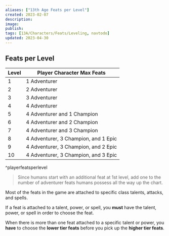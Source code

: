 ```yaml
---
aliases: ["13th Age Feats per Level"]
created: 2023-02-07
description: 
image: 
publish: 
tags: [13A/Characters/Feats/Leveling, navtodo]
updated: 2023-04-30
---
```



## Feats per Level

| **Level** | **Player Character Max Feats**           |
| ----- | ------------------------------------ |
| 1     | 1 Adventurer                         |
| 2     | 2 Adventurer                         |
| 3     | 3 Adventurer                         |
| 4     | 4 Adventurer                         |
| 5     | 4 Adventurer and 1 Champion          |
| 6     | 4 Adventurer and 2 Champion          |
| 7     | 4 Adventurer and 3 Champion          |
| 8     | 4 Adventurer, 3 Champion, and 1 Epic |
| 9     | 4 Adventurer, 3 Champion, and 2 Epic |
| 10    | 4 Adventurer, 3 Champion, and 3 Epic                                     |
^playerfeatsperlevel

> Since humans start with an additional feat at 1st level, add one to the number of adventurer feats humans possess all the way up the chart.

Most of the feats in the game are attached to specific class talents, attacks, and spells.

If a feat is attached to a talent, power, or spell, you **must** have the talent, power, or spell in order to choose the feat.

When there is more than one feat attached to a specific talent or power, you **have** to choose the **lower tier feats** before you pick up the **higher tier feats**.
